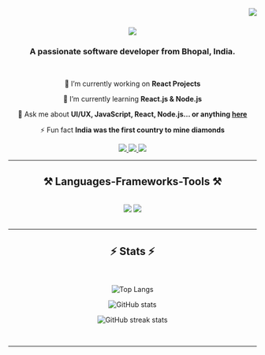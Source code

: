 <img align="right" src="https://visitor-badge.laobi.icu/badge?page_id=prateekbagre.prateekbagre" />

<h1 align="center">
    <img src="https://readme-typing-svg.herokuapp.com/?font=Poppins&size=40&weight=600&center=true&vCenter=true&width=500&height=70&duration=4000&lines=Hi+There!+👋;+I'm+Prateek+Bagre!;" />
</h1>

<h3 align="center">A passionate software developer from Bhopal, India.</h3>

<br/>

<div align="center">
 
 🔭 I’m currently working on **React Projects**
 
 🌱 I’m currently learning **React.js & Node.js**

💬 Ask me about **UI/UX, JavaScript, React, Node.js... or anything [here](https://github.com/prateekbagre/prateekbagre/issues)**

⚡ Fun fact **India was the first country to mine diamonds**

 </div>
 
<div align="center"> 
  <a href="mailto:prateekbagre@gmail.com">
    <img src="https://img.shields.io/badge/Gmail-333333?style=for-the-badge&logo=gmail&logoColor=red" />
  </a>
  <a href="https://linkedin.com/in/prateek-bagre" target="_blank">
    <img src="https://img.shields.io/badge/LinkedIn-0077B5?style=for-the-badge&logo=linkedin&logoColor=white" target="_blank" />
  </a>
  <a href="https://vercel.com/prateek-bagres-projects" target="_blank">
     <img src="https://img.shields.io/badge/Portfolio-FF5722?style=for-the-badge&logo=todoist&logoColor=white" target="_blank" /> <!-- sqlite, safari, google-chrome are other good icon options -->
  </a>
</div>

 <hr/>
 
<h2 align="center">⚒️ Languages-Frameworks-Tools ⚒️</h2>
<br/>
<div align="center">
    <img src="https://skillicons.dev/icons?i=react,bootstrap,html,css,vscode,github,figma,tailwind,git" />
    <img src="https://skillicons.dev/icons?i=nodejs,javascript,express,mongodb,mysql" /><br>
</div>

<br/>

<hr/>

<h2 align="center">⚡ Stats ⚡</h2>
<br>
<div align=center>

![Top Langs](https://github-readme-stats.vercel.app/api/top-langs/?username=prateekbagre&theme=tokyonight)

![GitHub stats](https://github-readme-stats.vercel.app/api?username=prateekbagre&show_icons=true&theme=tokyonight)  

![GitHub streak stats](https://streak-stats.demolab.com/?user=prateekbagre&theme=dark)

</div>

<br/>

<hr/>

